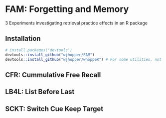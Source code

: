 # FAM: Forgetting and Memory
3 Experiments investigating retrieval practice effects in an R package

## Installation

```R
# install.packages('devtools')
devtools::install_github("wjhopper/FAM")
devtools::install_github("wjhopper/whoppeR") # For some utilities, not on CRAN
```

## CFR: Cummulative Free Recall

## LB4L: List Before Last

## SCKT: Switch Cue Keep Target

